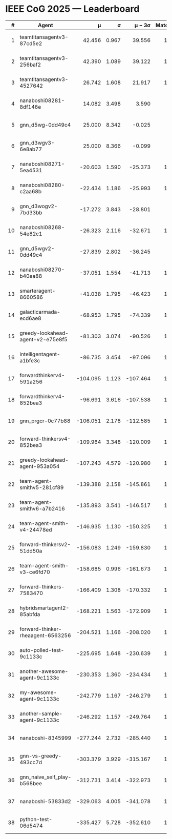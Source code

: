 # IEEE CoG 2025 — Leaderboard

| # | Agent | μ | σ | μ − 3σ | Matches | Updated |
|---:|---|---:|---:|---:|---:|---|
| 1 | teamtitansagentv3-87cd5e2 | 42.456 | 0.967 | 39.556 | 1560 | 2025-08-28 22:36 |
| 2 | teamtitansagentv3-256baf2 | 42.390 | 1.089 | 39.122 | 1500 | 2025-08-28 22:36 |
| 3 | teamtitansagentv3-4527642 | 26.742 | 1.608 | 21.917 | 1460 | 2025-08-28 22:36 |
| 4 | nanaboshi08281-8df146e | 14.082 | 3.498 | 3.590 | 50 | 2025-08-28 22:36 |
| 5 | gnn_d5wg-0dd49c4 | 25.000 | 8.342 | -0.025 | 20 | 2025-08-28 22:36 |
| 6 | gnn_d3wgv3-6e8ab77 | 25.000 | 8.366 | -0.099 | 80 | 2025-08-28 22:36 |
| 7 | nanaboshi08271-5ea4531 | -20.603 | 1.590 | -25.373 | 1860 | 2025-08-28 22:36 |
| 8 | nanaboshi08280-c2aa68b | -22.434 | 1.186 | -25.993 | 1340 | 2025-08-28 22:36 |
| 9 | gnn_d3wogv2-7bd33bb | -17.272 | 3.843 | -28.801 | 68 | 2025-08-28 22:36 |
| 10 | nanaboshi08268-54e82c1 | -26.323 | 2.116 | -32.671 | 1240 | 2025-08-28 22:36 |
| 11 | gnn_d5wgv2-0dd49c4 | -27.839 | 2.802 | -36.245 | 60 | 2025-08-28 22:36 |
| 12 | nanaboshi08270-b40ea88 | -37.051 | 1.554 | -41.713 | 1600 | 2025-08-28 22:36 |
| 13 | smarteragent-8660586 | -41.038 | 1.795 | -46.423 | 1266 | 2025-08-28 22:36 |
| 14 | galacticarmada-ecd6ae8 | -68.953 | 1.795 | -74.339 | 1500 | 2025-08-28 22:36 |
| 15 | greedy-lookahead-agent-v2-e75e8f5 | -81.303 | 3.074 | -90.526 | 1530 | 2025-08-28 22:36 |
| 16 | intelligentagent-a1bfe3c | -86.735 | 3.454 | -97.096 | 1259 | 2025-08-28 22:36 |
| 17 | forwardthinkerv4-591a256 | -104.095 | 1.123 | -107.464 | 1459 | 2025-08-28 22:36 |
| 18 | forwardthinkerv4-852bea3 | -96.691 | 3.616 | -107.538 | 1180 | 2025-08-28 22:36 |
| 19 | gnn_prgcr-0c77b88 | -106.051 | 2.178 | -112.585 | 1370 | 2025-08-28 22:36 |
| 20 | forward-thinkersv4-852bea3 | -109.964 | 3.348 | -120.009 | 1129 | 2025-08-28 22:36 |
| 21 | greedy-lookahead-agent-953a054 | -107.243 | 4.579 | -120.980 | 1460 | 2025-08-28 22:36 |
| 22 | team-agent-smithv5-281cf89 | -139.388 | 2.158 | -145.861 | 1300 | 2025-08-28 22:36 |
| 23 | team-agent-smithv6-a7b2416 | -135.893 | 3.541 | -146.517 | 1600 | 2025-08-28 22:36 |
| 24 | team-agent-smith-v4-24478ed | -146.935 | 1.130 | -150.325 | 1438 | 2025-08-28 22:36 |
| 25 | forward-thinkersv2-51dd50a | -156.083 | 1.249 | -159.830 | 1470 | 2025-08-28 22:36 |
| 26 | team-agent-smith-v3-ce6fd70 | -158.685 | 0.996 | -161.673 | 1678 | 2025-08-28 22:36 |
| 27 | forward-thinkers-7583470 | -166.409 | 1.308 | -170.332 | 1220 | 2025-08-28 22:36 |
| 28 | hybridsmartagent2-85abfda | -168.221 | 1.563 | -172.909 | 1277 | 2025-08-28 22:36 |
| 29 | forward-thinker-rheaagent-6563256 | -204.521 | 1.166 | -208.020 | 1370 | 2025-08-28 22:36 |
| 30 | auto-polled-test-9c1133c | -225.695 | 1.648 | -230.639 | 1520 | 2025-08-28 22:36 |
| 31 | another-awesome-agent-9c1133c | -230.353 | 1.360 | -234.434 | 1260 | 2025-08-28 22:36 |
| 32 | my-awesome-agent-9c1133c | -242.779 | 1.167 | -246.279 | 1520 | 2025-08-28 22:36 |
| 33 | another-sample-agent-9c1133c | -246.292 | 1.157 | -249.764 | 1660 | 2025-08-28 22:36 |
| 34 | nanaboshi-8345999 | -277.244 | 2.732 | -285.440 | 1120 | 2025-08-28 22:36 |
| 35 | gnn-vs-greedy-493cc7d | -303.379 | 3.929 | -315.167 | 1080 | 2025-08-28 22:36 |
| 36 | gnn_naive_self_play-b568bee | -312.731 | 3.414 | -322.973 | 1240 | 2025-08-28 22:36 |
| 37 | nanaboshi-53833d2 | -329.063 | 4.005 | -341.078 | 1260 | 2025-08-28 22:36 |
| 38 | python-test-06d5474 | -335.427 | 5.728 | -352.610 | 1370 | 2025-08-28 22:36 |
